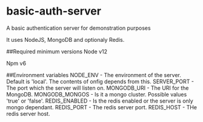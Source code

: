 # basic-auth-server
A basic authentication server for demonstration purposes

It uses NodeJS, MongoDB and optionaly Redis.

##Required minimum versions
Node v12 

Npm v6

##Environment variables
NODE_ENV - The environment of the server. Default is 'local'. The contents of onfig depends from this.
SERVER_PORT - The port which the server will listen on.
MONGODB_URI - The URI for the MongoDB.
MONGODB_MONGOS - Is it a mongo cluster. Possible values 'true' or 'false'.
REDIS_ENABLED - Is the redis enabled or the server is only mongo dependant.
REDIS_PORT - The redis server port.
REDIS_HOST - THe redis server host.